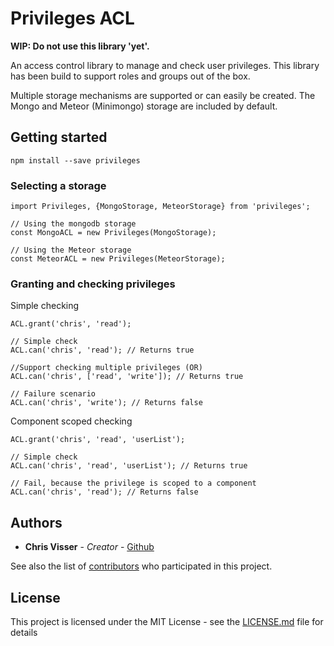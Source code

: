 # Privileges ACL

**WIP: Do not use this library 'yet'.**

An access control library to manage and check user privileges. 
This library has been build to support roles and groups out of the box. 

Multiple storage mechanisms are supported or can easily be created. The Mongo 
and Meteor (Minimongo) storage are included by default.

## Getting started

```
npm install --save privileges
```

### Selecting a storage

```
import Privileges, {MongoStorage, MeteorStorage} from 'privileges';

// Using the mongodb storage
const MongoACL = new Privileges(MongoStorage);

// Using the Meteor storage
const MeteorACL = new Privileges(MeteorStorage);
```

### Granting and checking privileges
Simple checking
```
ACL.grant('chris', 'read');

// Simple check
ACL.can('chris', 'read'); // Returns true

//Support checking multiple privileges (OR)
ACL.can('chris', ['read', 'write']); // Returns true

// Failure scenario
ACL.can('chris', 'write'); // Returns false
```

Component scoped checking
```
ACL.grant('chris', 'read', 'userList');

// Simple check
ACL.can('chris', 'read', 'userList'); // Returns true

// Fail, because the privilege is scoped to a component
ACL.can('chris', 'read'); // Returns false
```


## Authors

* **Chris Visser** - *Creator* - [Github](https://github.com/Redroest)

See also the list of [contributors](https://github.com/your/project/contributors) who participated in this project.

## License

This project is licensed under the MIT License - see the [LICENSE.md](LICENSE.md) file for details
